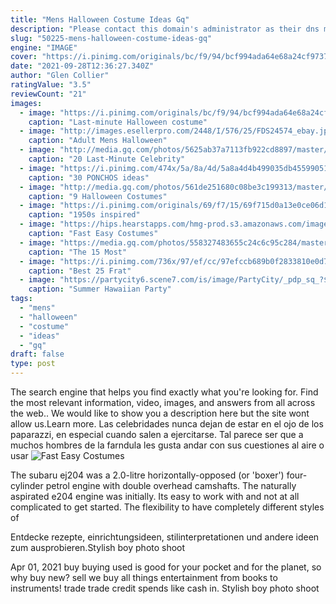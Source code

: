 ```yaml
---
title: "Mens Halloween Costume Ideas Gq"
description: "Please contact this domain's administrator as their dns made easy services have expired."
slug: "50225-mens-halloween-costume-ideas-gq"
engine: "IMAGE"
cover: "https://i.pinimg.com/originals/bc/f9/94/bcf994ada64e68a24cf973764967716e.jpg"
date: "2021-09-28T12:36:27.340Z"
author: "Glen Collier"
ratingValue: "3.5"
reviewCount: "21"
images:
  - image: "https://i.pinimg.com/originals/bc/f9/94/bcf994ada64e68a24cf973764967716e.jpg"
    caption: "Last-minute Halloween costume"
  - image: "http://images.esellerpro.com/2448/I/576/25/FDS24574_ebay.jpg"
    caption: "Adult Mens Halloween"
  - image: "http://media.gq.com/photos/5625ab37a7113fb922cd8897/master/pass/halloween-costumes-for-guys-with-long-hair.jpg"
    caption: "20 Last-Minute Celebrity"
  - image: "https://i.pinimg.com/474x/5a/8a/4d/5a8a4d4b499035db455990515201c281--poncho-mexican-poncho-clothing.jpg"
    caption: "30 PONCHOS ideas"
  - image: "http://media.gq.com/photos/561de251680c08be3c199313/master/pass/mr-t-beard-costume.jpg"
    caption: "9 Halloween Costumes"
  - image: "https://i.pinimg.com/originals/69/f7/15/69f715d0a13e0ce06d14dda3aa5a0218.jpg"
    caption: "1950s inspired"
  - image: "https://hips.hearstapps.com/hmg-prod.s3.amazonaws.com/images/last-minute-halloween-costumes-1-1600824880.jpg"
    caption: "Fast Easy Costumes"
  - image: "https://media.gq.com/photos/558327483655c24c6c95c284/master/pass/copilot-style-201410-1414516159163_indiana-jones.jpg"
    caption: "The 15 Most"
  - image: "https://i.pinimg.com/736x/97/ef/cc/97efccb689b0f2833810e0d7df33c75b--prep-boys-preppy-guys.jpg"
    caption: "Best 25 Frat"
  - image: "https://partycity6.scene7.com/is/image/PartyCity/_pdp_sq_?$_1000x1000_$&$product=PartyCity/P789354"
    caption: "Summer Hawaiian Party"
tags:
  - "mens"
  - "halloween"
  - "costume"
  - "ideas"
  - "gq"
draft: false
type: post
---
```


The search engine that helps you find exactly what you're looking for. Find the most relevant information, video, images, and answers from all across the web.. We would like to show you a description here but the site wont allow us.Learn more. Las celebridades nunca dejan de estar en el ojo de los paparazzi, en especial cuando salen a ejercitarse. Tal parece ser que a muchos hombres de la farndula les gusta andar con sus cuestiones al aire o usar
![Fast Easy Costumes](https://hips.hearstapps.com/hmg-prod.s3.amazonaws.com/images/last-minute-halloween-costumes-1-1600824880.jpg "Fast Easy Costumes")

The subaru ej204 was a 2.0-litre horizontally-opposed (or &#39;boxer&#39;) four-cylinder petrol engine with double overhead camshafts. The naturally aspirated e204 engine was initially. Its easy to work with and not at all complicated to get started. The flexibility to have completely different styles of
<!--inArticleAds-->

<!--galleryOne-->

Entdecke rezepte, einrichtungsideen, stilinterpretationen und andere ideen zum ausprobieren.Stylish boy photo shoot
<!--inArticleAds-->

<!--galleryTwo-->

Apr 01, 2021 buy buying used is good for your pocket and for the planet, so why buy new? sell we buy all things entertainment from books to instruments! trade trade credit spends like cash in. Stylish boy photo shoot
<!--galleryThree-->

